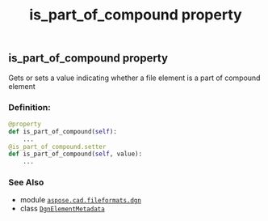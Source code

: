 ﻿---
title: is_part_of_compound property
second_title: Aspose.CAD for Python via .NET API References
description: 
type: docs
weight: 50
url: /python-net/aspose.cad.fileformats.dgn/dgnelementmetadata/is_part_of_compound/
is_root: false
---

## is_part_of_compound property


Gets or sets a value indicating whether a file element is a part of compound element
### Definition:
```python
@property
def is_part_of_compound(self):
    ...
@is_part_of_compound.setter
def is_part_of_compound(self, value):
    ...
```

### See Also
* module [`aspose.cad.fileformats.dgn`](../../)
* class [`DgnElementMetadata`](/cad/python-net/aspose.cad.fileformats.dgn/dgnelementmetadata)
